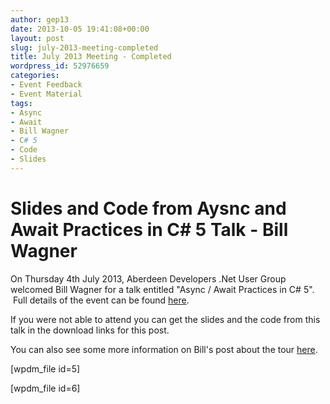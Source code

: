 ```yaml
---
author: gep13
date: 2013-10-05 19:41:08+00:00
layout: post
slug: july-2013-meeting-completed
title: July 2013 Meeting - Completed
wordpress_id: 52976659
categories:
- Event Feedback
- Event Material
tags:
- Async
- Await
- Bill Wagner
- C# 5
- Code
- Slides
---
```


# Slides and Code from Aysnc and Await Practices in C# 5 Talk - Bill Wagner


On Thursday 4th July 2013, Aberdeen Developers .Net User Group welcomed Bill Wagner for a talk entitled "Async / Await Practices in C# 5".  Full details of the event can be found [here](http://adnuguk.me/194e6Xd).

If you were not able to attend you can get the slides and the code from this talk in the download links for this post.

You can also see some more information on Bill's post about the tour [here](http://billwagner.azurewebsites.net/blog/slides-and-demos-from-dundee-and-glascow-Scotland).

[wpdm_file id=5]

[wpdm_file id=6]
